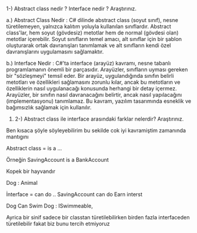 1-) Abstract class nedir ? Interface nedir ? Araştırınız.


a.)	Abstract Class Nedir : 
C# dilinde abstract class (soyut sınıf), nesne türetilemeyen, yalnızca kalıtım yoluyla kullanılan sınıflardır. Abstract class'lar, hem soyut (gövdesiz) metotlar hem de normal (gövdesi olan) metotlar içerebilir. Soyut sınıfların temel amacı, alt sınıflar için bir şablon oluşturarak ortak davranışları tanımlamak ve alt sınıfların kendi özel davranışlarını uygulamasını sağlamaktır.


b.)	Interface Nedir : 
C#'ta interface (arayüz) kavramı, nesne tabanlı programlamanın önemli bir parçasıdır. Arayüzler, sınıfların uyması gereken bir "sözleşmeyi" temsil eder. Bir arayüz, uygulandığında sınıfın belirli metotları ve özellikleri sağlamasını zorunlu kılar, ancak bu metotların ve özelliklerin nasıl uygulanacağı konusunda herhangi bir detay içermez. Arayüzler, bir sınıfın nasıl davranacağını belirtir, ancak nasıl yapılacağını (implementasyonu) tanımlamaz. Bu kavram, yazılım tasarımında esneklik ve bağımsızlık sağlamak için kullanılır.


1)	2-) Abstract class ile interface arasındaki farklar  nelerdir? Araştırınız.

Ben kısaca şöyle söyleyebilirim bu sekilde cok iyi kavramiştim zamanında mantıgını

Abstract class = is a …

Örneğin
SavingAccount is a BankAccount 

Kopek bir hayvandır 

Dog : Animal


İnterface = can do ..
SavingAccount can do Earn interst 


Dog Can Swim
Dog : ISwimmeable,

Ayrica bir sinif sadece bir classtan türetilebilirken birden fazla interfaceden türetilebilir fakat biz bunu tercih etmiyoruz 






 
   
 
